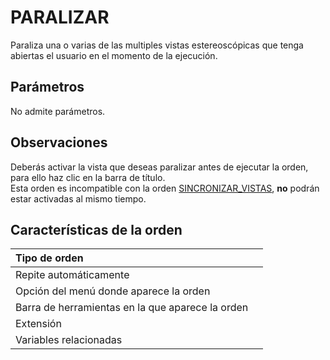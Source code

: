 # PARALIZAR

Paraliza una o varias de las multiples vistas estereoscópicas que tenga abiertas el usuario en el momento de la ejecución.

## Parámetros

No admite parámetros.

## Observaciones

Deberás activar la vista que deseas paralizar antes de ejecutar la orden, para ello haz clic en la barra de título.  
Esta orden es incompatible con la orden [SINCRONIZAR\_VISTAS](SINCRONIZAR_VISTAS.html), **no** podrán estar activadas al mismo tiempo.

## Características de la orden

| Tipo de orden |  |
| :--- | :--- |
| Repite automáticamente |  |
| Opción del menú donde aparece la orden |  |
| Barra de herramientas en la que aparece la orden |  |
| Extensión |  |
| Variables relacionadas |  |

